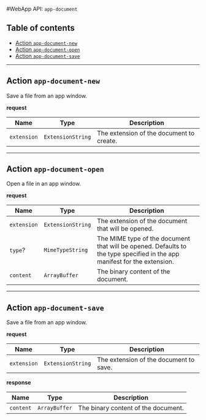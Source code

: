 #WebApp API: `app-document`

## Table of contents
+ [Action `app-document-new`](#action-app-document-new)
+ [Action `app-document-open`](#action-app-document-open)
+ [Action `app-document-save`](#action-app-document-save)

----
## Action `app-document-new`
  
Save a file from an app window.

__request__

Name     | Type     | Description
---------| -------- | -----------
`extension` | `ExtensionString` | The extension of the document to create.

----
## Action `app-document-open`
  
Open a file in an app window.

__request__

Name     | Type     | Description
---------| -------- | -----------
`extension` | `ExtensionString` | The extension of the document that will be opened.
`type`? | `MimeTypeString` | The MIME type of the document that will be opened. Defaults to the type specified in the app manifest for the extension.
`content` | `ArrayBuffer` | The binary content of the document.

----
## Action `app-document-save`
  
Save a file from an app window.

__request__

Name     | Type     | Description
---------| -------- | -----------
`extension` | `ExtensionString` | The extension of the document to save.

__response__

Name     | Type     | Description
---------| -------- | -----------
`content` | `ArrayBuffer` | The binary content of the document.
